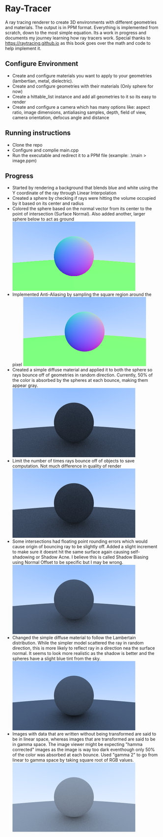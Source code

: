 # Ray-Tracer
A ray tracing renderer to create 3D environments with different geometries and materials. The output is in PPM format. Everything is implemented from scratch, down to the most simple equation. Its a work in progress and documents my journey learning how ray tracers work. Special thanks to https://raytracing.github.io as this book goes over the math and code to help implement it.

## Configure Environment
- Create and configure materials you want to apply to your geometries (lambertian, metal, dielectric).
- Create and configure geometries with their materials (Only sphere for now)
- Create a hittable_list instance and add all geometries to it so its easy to render
- Create and configure a camera which has many options like: aspect ratio, image dimensions, antialiasing samples, depth, field of view, camera orientation, defocus angle and distance

## Running instructions
- Clone the repo
- Configure and complie main.cpp
- Run the executable and redirect it to a PPM file (example: .\main > image.ppm)

## Progress
- Started by rendering a background that blends blue and white using the Y coordinate of the ray through Linear Interpolation
- Created a sphere by checking if rays were hitting the volume occupied by it based on its center and radius
- Colored the sphere based on the normal vector from its center to the point of intersection (Surface Normal). Also added another, larger sphere below to act as ground
![Initial render](https://github.com/Terakonta/Ray-Tracer/blob/main/ray%20tracer/png/initialRender.png)
- Implemented Anti-Aliasing by sampling the square region around the pixel
![Anti-Aliasing](https://github.com/Terakonta/Ray-Tracer/blob/main/ray%20tracer/png/antialiasing.png)
- Created a simple diffuse material and applied it to both the sphere so rays bounce off of geometries in random direction. Currently, 50% of the color is absorbed by the spheres at each bounce, making them appear gray.
![Simple diffuse](https://github.com/Terakonta/Ray-Tracer/blob/main/ray%20tracer/png/gray.png)
- Limit the number of times rays bounce off of objects to save computation. Not much difference in quality of render
![Limited bounce](https://github.com/Terakonta/Ray-Tracer/blob/main/ray%20tracer/png/grayWithReflectionLimit.png)
- Some intersections had floating point rounding errors which would cause origin of bouncing ray to be slightly off. Added a slight increment to make sure it doesnt hit the same surface again causing self-shadowing or Shadow Acne. I believe this is called Shadow Biasing using Normal Offset to be specific but I may be wrong.
![Shadow acne](https://github.com/Terakonta/Ray-Tracer/blob/main/ray%20tracer/png/fixShadowAcne.png)
- Changed the simple diffuse material to follow the Lambertain distribution. While the simpler model scattered the ray in random direction, this is more likely to reflect ray in a direction nea the surface normal. It seems to look more realistic as the shadow is better and the spheres have a slight blue tint from the sky.
![Lambertian spheres](https://github.com/Terakonta/Ray-Tracer/blob/main/ray%20tracer/png/lambertianDistance.png)
- Images with data that are written without being transformed are said to be in linear space, whereas images that are transformed are said to be in gamma space. The image viewer might be expecting "hamma corrected" images as the image is way too dark eventhough only 50% of the color was absorbed at each bounce. Used "gamma 2" to go from linear to gamma space by taking square root of RGB values.
![Gamma correction](https://github.com/Terakonta/Ray-Tracer/blob/main/ray%20tracer/png/gammaCorrection.png)

